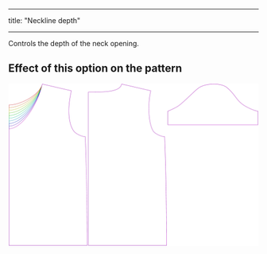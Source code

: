 - - -
title: "Neckline depth"
- - -

Controls the depth of the neck opening.

## Effect of this option on the pattern

![This image shows the effect of this option by superimposing several variants that have a different value for this option](teagan_necklinedepth_sample.svg "Effect of this option on the pattern")
